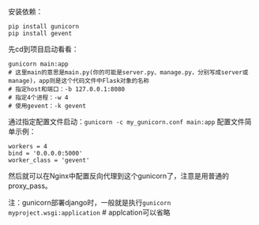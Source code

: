 安装依赖：
```
pip install gunicorn
pip install gevent
```
先cd到项目启动看看：
```
gunicorn main:app
# 这里main的意思是main.py(你的可能是server.py、manage.py，分别写成server或manage)，app则是这个代码文件中Flask对象的名称
# 指定host和端口：-b 127.0.0.1:8080 
# 指定4个进程：-w 4
# 使用gevent：-k gevent
```
通过指定配置文件启动：`gunicorn -c my_gunicorn.conf main:app`
配置文件简单示例：
```
workers = 4 
bind = '0.0.0.0:5000'
worker_class = 'gevent'
```
然后就可以在Nginx中配置反向代理到这个gunicorn了，注意是用普通的proxy_pass。

注：gunicorn部署django时，一般就是执行`gunicorn myproject.wsgi:application` # applcation可以省略